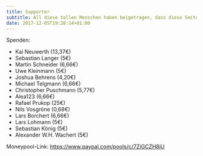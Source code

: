 ```yaml
---
title: Supporter
subtitle: All diese tollen Menschen haben beigetragen, dass diese Seite entsteht <3
date: 2017-12-05T19:28:14+01:00
---
```


Spenden:

- Kai Neuwerth (13,37€)
- Sebastian Langer (5€)
- Martin Schneider (6,66€)
- Uwe Kleinmann (5€)
- Joshua Behrens (4,20€)
- Michael Telgmann (6,66€)
- Christopher Puschmann (5,77€)
- Alea123 (6,66€)
- Rafael Prukop (25€)
- Nils Vosgröne (0,68€)
- Lars Borchert (6,66€)
- Lars Lohmann (5€)
- Sebastian König (5€)
- Alexander W.H. Wachert (5€)

Moneypool-Link: https://www.paypal.com/pools/c/7ZiGCZH8iU
